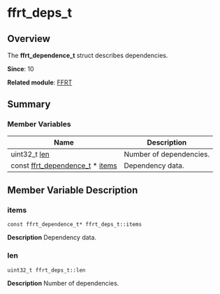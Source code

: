 # ffrt_deps_t


## Overview

The **ffrt_dependence_t** struct describes dependencies.

**Since**: 10

**Related module**: [FFRT](_f_f_r_t.md)


## Summary


### Member Variables

| Name| Description| 
| -------- | -------- |
| uint32_t [len](#len) | Number of dependencies. | 
| const [ffrt_dependence_t](ffrt__dependence__t.md) \* [items](#items) | Dependency data. | 


## Member Variable Description


### items

```
const ffrt_dependence_t* ffrt_deps_t::items
```
**Description**
Dependency data.


### len

```
uint32_t ffrt_deps_t::len
```
**Description**
Number of dependencies.
